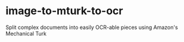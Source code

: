 image-to-mturk-to-ocr
=====================

Split complex documents into easily OCR-able pieces using Amazon's Mechanical Turk